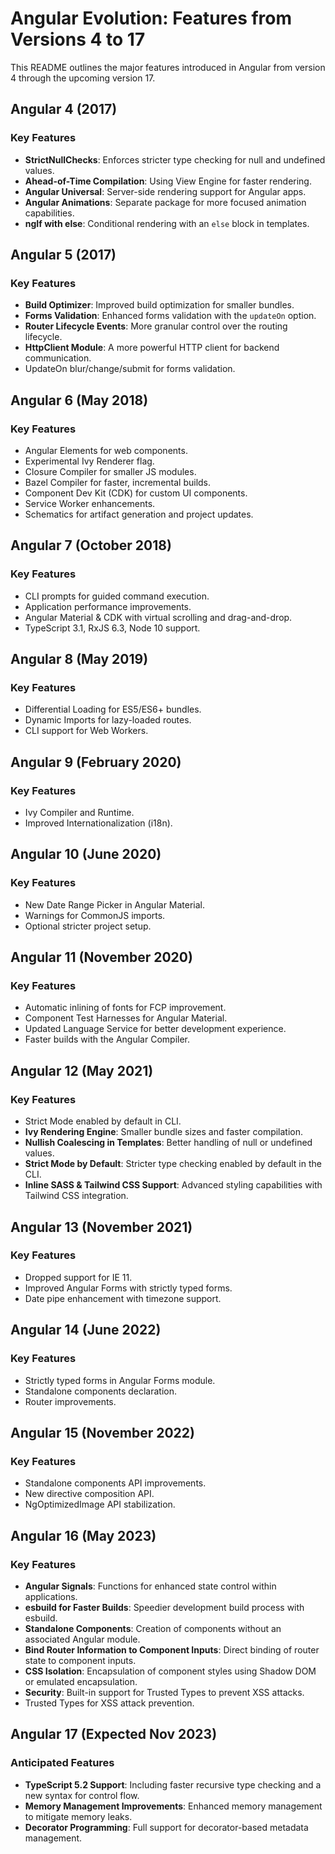 # Angular Evolution: Features from Versions 4 to 17

This README outlines the major features introduced in Angular from version 4 through the upcoming version 17.

## Angular 4 (2017)

### Key Features
- **StrictNullChecks**: Enforces stricter type checking for null and undefined values.
- **Ahead-of-Time Compilation**: Using View Engine for faster rendering.
- **Angular Universal**: Server-side rendering support for Angular apps.
- **Angular Animations**: Separate package for more focused animation capabilities.
- **ngIf with else**: Conditional rendering with an `else` block in templates.

## Angular 5 (2017)

### Key Features
- **Build Optimizer**: Improved build optimization for smaller bundles.
- **Forms Validation**: Enhanced forms validation with the `updateOn` option.
- **Router Lifecycle Events**: More granular control over the routing lifecycle.
- **HttpClient Module**: A more powerful HTTP client for backend communication.
- UpdateOn blur/change/submit for forms validation.


## Angular 6 (May 2018)

### Key Features
- Angular Elements for web components.
- Experimental Ivy Renderer flag.
- Closure Compiler for smaller JS modules.
- Bazel Compiler for faster, incremental builds.
- Component Dev Kit (CDK) for custom UI components.
- Service Worker enhancements.
- Schematics for artifact generation and project updates.

## Angular 7 (October 2018)

### Key Features
- CLI prompts for guided command execution.
- Application performance improvements.
- Angular Material & CDK with virtual scrolling and drag-and-drop.
- TypeScript 3.1, RxJS 6.3, Node 10 support.

## Angular 8 (May 2019)

### Key Features
- Differential Loading for ES5/ES6+ bundles.
- Dynamic Imports for lazy-loaded routes.
- CLI support for Web Workers.

## Angular 9 (February 2020)

### Key Features
- Ivy Compiler and Runtime.
- Improved Internationalization (i18n).

## Angular 10 (June 2020)

### Key Features
- New Date Range Picker in Angular Material.
- Warnings for CommonJS imports.
- Optional stricter project setup.

## Angular 11 (November 2020)

### Key Features
- Automatic inlining of fonts for FCP improvement.
- Component Test Harnesses for Angular Material.
- Updated Language Service for better development experience.
- Faster builds with the Angular Compiler.

## Angular 12 (May 2021)

### Key Features
- Strict Mode enabled by default in CLI.
- **Ivy Rendering Engine**: Smaller bundle sizes and faster compilation.
- **Nullish Coalescing in Templates**: Better handling of null or undefined values.
- **Strict Mode by Default**: Stricter type checking enabled by default in the CLI.
- **Inline SASS & Tailwind CSS Support**: Advanced styling capabilities with Tailwind CSS integration.

## Angular 13 (November 2021)

### Key Features
- Dropped support for IE 11.
- Improved Angular Forms with strictly typed forms.
- Date pipe enhancement with timezone support.

## Angular 14 (June 2022)

### Key Features
- Strictly typed forms in Angular Forms module.
- Standalone components declaration.
- Router improvements.

## Angular 15 (November 2022)

### Key Features
- Standalone components API improvements.
- New directive composition API.
- NgOptimizedImage API stabilization.

## Angular 16 (May 2023)

### Key Features
- **Angular Signals**: Functions for enhanced state control within applications.
- **esbuild for Faster Builds**: Speedier development build process with esbuild.
- **Standalone Components**: Creation of components without an associated Angular module.
- **Bind Router Information to Component Inputs**: Direct binding of router state to component inputs.
- **CSS Isolation**: Encapsulation of component styles using Shadow DOM or emulated encapsulation.
- **Security**: Built-in support for Trusted Types to prevent XSS attacks.
- Trusted Types for XSS attack prevention.

## Angular 17 (Expected Nov 2023)

### Anticipated Features
- **TypeScript 5.2 Support**: Including faster recursive type checking and a new syntax for control flow.
- **Memory Management Improvements**: Enhanced memory management to mitigate memory leaks.
- **Decorator Programming**: Full support for decorator-based metadata management.

